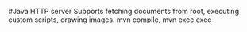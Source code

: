 #Java HTTP server
Supports fetching documents from root, executing custom scripts, drawing images.
mvn compile, mvn exec:exec
